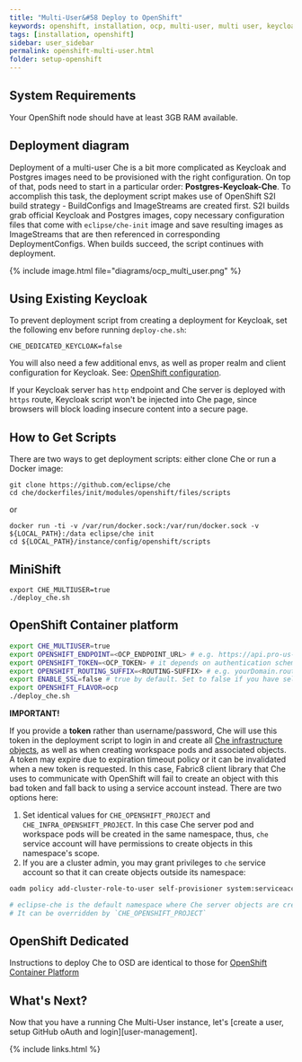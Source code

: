 ```yaml
---
title: "Multi-User&#58 Deploy to OpenShift"
keywords: openshift, installation, ocp, multi-user, multi user, keycloak, postgres, s2i, deployment
tags: [installation, openshift]
sidebar: user_sidebar
permalink: openshift-multi-user.html
folder: setup-openshift
---
```


## System Requirements

Your OpenShift node should have at least 3GB RAM available.

## Deployment diagram

Deployment of a multi-user Che is a bit more complicated as Keycloak and Postgres images need to be provisioned with the right configuration. On top of that, pods need to start in a particular order: **Postgres-Keycloak-Che**. To accomplish this task, the deployment script makes use of OpenShift S2I build strategy - BuildConfigs and ImageStreams are created first. S2I builds grab official Keycloak and Postgres images, copy necessary configuration files that come with `eclipse/che-init` image and save resulting images as ImageStreams that are then referenced in corresponding DeploymentConfigs. When builds succeed, the script continues with deployment.

{% include image.html file="diagrams/ocp_multi_user.png" %}

## Using Existing Keycloak

To prevent deployment script from creating a deployment for Keycloak, set the following env before running `deploy-che.sh`:

`CHE_DEDICATED_KEYCLOAK=false`

You will also need a few additional envs, as well as proper realm and client configuration for Keycloak. See: [OpenShift configuration](openshift-config.html#multi-user-using-own-keycloak-and-psql).

If your Keycloak server has `http` endpoint and Che server is deployed with `https` route, Keycloak script won't be injected into Che page, since browsers will block loading insecure content into a secure page.

## How to Get Scripts

There are two ways to get deployment scripts: either clone Che or run a Docker image:

```shell
git clone https://github.com/eclipse/che
cd che/dockerfiles/init/modules/openshift/files/scripts
```
or

```shell
docker run -ti -v /var/run/docker.sock:/var/run/docker.sock -v ${LOCAL_PATH}:/data eclipse/che init
cd ${LOCAL_PATH}/instance/config/openshift/scripts
```

## MiniShift

```
export CHE_MULTIUSER=true
./deploy_che.sh

```
## OpenShift Container platform

```bash
export CHE_MULTIUSER=true
export OPENSHIFT_ENDPOINT=<OCP_ENDPOINT_URL> # e.g. https://api.pro-us-east-1.openshift.com for OpenShift Online Pro
export OPENSHIFT_TOKEN=<OCP_TOKEN> # it depends on authentication scheme for your OCP cluster - it can also be OPENSHIFT_USERNAME and OPENSHIFT_PASSWORD instead
export OPENSHIFT_ROUTING_SUFFIX=<ROUTING-SUFFIX> # e.g. yourDomain.router.com or b9ad.pro-us-east-1.openshiftapps.com for OpenShift Online Pro East Region
export ENABLE_SSL=false # true by default. Set to false if you have self signed certs
export OPENSHIFT_FLAVOR=ocp
./deploy_che.sh
```

**IMPORTANT!**

If you provide a **token** rather than username/password, Che will use this token in the deployment script to login in and create all [Che infrastructure objects](#deployment-diagram), as well as when creating workspace pods and associated objects. A token may expire due to expiration timeout policy or it can be invalidated when a new token is requested. In this case, Fabric8 client library that Che uses to communicate with OpenShift will fail to create an object with this bad token and fall back to using a service account instead. There are two options here:

1. Set identical values for `CHE_OPENSHIFT_PROJECT` and `CHE_INFRA_OPENSHIFT_PROJECT`. In this case Che server pod and workspace pods will be created in the same namespace, thus, `che` service account will have permissions to create objects in this namespace's scope.
2. If you are a cluster admin, you may grant privileges to `che` service account so that it can create objects outside its namespace:

```bash
oadm policy add-cluster-role-to-user self-provisioner system:serviceaccount:eclipse-che:che

# eclipse-che is the default namespace where Che server objects are created.
# It can be overridden by `CHE_OPENSHIFT_PROJECT`
```

## OpenShift Dedicated

Instructions to deploy Che to OSD are identical to those for [OpenShift Container Platform](#openshift-container-platform)

## What's Next?

Now that you have a running Che Multi-User instance, let's [create a user, setup GitHub oAuth and login][user-management].

{% include links.html %}
